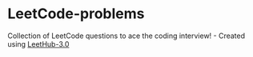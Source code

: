 # LeetCode-problems
Collection of LeetCode questions to ace the coding interview! - Created using [LeetHub-3.0](https://github.com/raphaelheinz/LeetHub-3.0)
